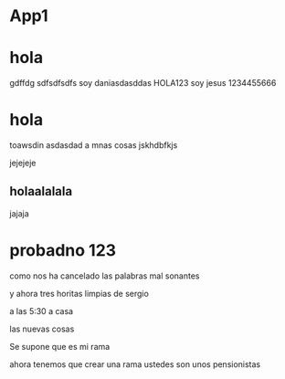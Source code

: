 # App1

# hola
gdffdg
sdfsdfsdfs
soy daniasdasddas
HOLA123 
soy jesus
1234455666
# hola
toawsdin
asdasdad
a
mnas cosas
jskhdbfkjs

jejejeje

## holaalalala

jajaja
# probadno 123

como nos ha cancelado las palabras mal sonantes 

y ahora tres horitas limpias de sergio



a las 5:30 a casa


las nuevas cosas

Se supone que es mi rama

ahora tenemos que crear una rama
ustedes son unos pensionistas

